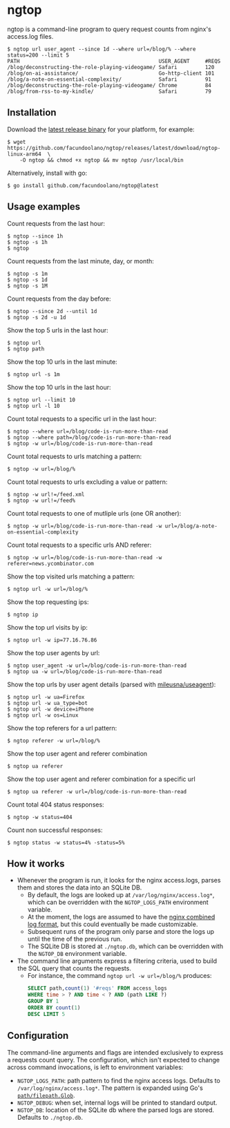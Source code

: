 # ngtop

ngtop is a command-line program to query request counts from nginx's access.log files.

```
$ ngtop url user_agent --since 1d --where url=/blog/% --where status=200 --limit 5
PATH                                             USER_AGENT     #REQS
/blog/deconstructing-the-role-playing-videogame/ Safari         120
/blog/on-ai-assistance/                          Go-http-client 101
/blog/a-note-on-essential-complexity/            Safari         91
/blog/deconstructing-the-role-playing-videogame/ Chrome         84
/blog/from-rss-to-my-kindle/                     Safari         79
```

## Installation

Download the [latest release binary](https://github.com/facundoolano/ngtop/releases/latest) for your platform, for example:

    $ wget https://github.com/facundoolano/ngtop/releases/latest/download/ngtop-linux-arm64  \
        -O ngtop && chmod +x ngtop && mv ngtop /usr/local/bin

Alternatively, install with go:

    $ go install github.com/facundoolano/ngtop@latest

## Usage examples

Count requests from the last hour:

    $ ngtop --since 1h
    $ ngtop -s 1h
    $ ngtop

Count requests from the last minute, day, or month:

    $ ngtop -s 1m
    $ ngtop -s 1d
    $ ngtop -s 1M

Count requests from the day before:

    $ ngtop --since 2d --until 1d
    $ ngtop -s 2d -u 1d

Show the top 5 urls in the last hour:

    $ ngtop url
    $ ngtop path

Show the top 10 urls in the last minute:

    $ ngtop url -s 1m

Show the top 10 urls in the last hour:

    $ ngtop url --limit 10
    $ ngtop url -l 10

Count total requests to a specific url in the last hour:

	$ ngtop --where url=/blog/code-is-run-more-than-read
	$ ngtop --where path=/blog/code-is-run-more-than-read
	$ ngtop -w url=/blog/code-is-run-more-than-read

Count total requests to urls matching a pattern:

	$ ngtop -w url=/blog/%

Count total requests to urls excluding a value or pattern:

	$ ngtop -w url!=/feed.xml
	$ ngtop -w url!=/feed%

Count total requests to one of mutliple urls (one OR another):

	$ ngtop -w url=/blog/code-is-run-more-than-read -w url=/blog/a-note-on-essential-complexity

Count total requests to a specific urls AND referer:

	$ ngtop -w url=/blog/code-is-run-more-than-read -w referer=news.ycombinator.com

Show the top visited urls matching a pattern:

	$ ngtop url -w url=/blog/%

Show the top requesting ips:

    $ ngtop ip

Show the top url visits by ip:

    $ ngtop url -w ip=77.16.76.86

Show the top user agents by url:

    $ ngtop user_agent -w url=/blog/code-is-run-more-than-read
    $ ngtop ua -w url=/blog/code-is-run-more-than-read

Show the top urls by user agent details (parsed with [mileusna/useagent](https://pkg.go.dev/github.com/mileusna/useragent)):

    $ ngtop url -w ua=Firefox
    $ ngtop url -w ua_type=bot
    $ ngtop url -w device=iPhone
    $ ngtop url -w os=Linux

Show the top referers for a url pattern:

    $ ngtop referer -w url=/blog/%

Show the top user agent and referer combination

    $ ngtop ua referer

Show the top user agent and referer combination for a specific url

    $ ngtop ua referer -w url=/blog/code-is-run-more-than-read

Count total 404 status responses:

    $ ngtop -w status=404

Count non successful responses:

    $ ngtop status -w status=4% -status=5%

## How it works

- Whenever the program is run, it looks for the nginx access.logs, parses them and stores the data into an SQLite DB.
  - By default, the logs are looked up at `/var/log/nginx/access.log*`, which can be overridden with the `NGTOP_LOGS_PATH` environment variable.
  - At the moment, the logs are assumed to have the [nginx combined log format](https://nginx.org/en/docs/http/ngx_http_log_module.html#log_format), but this could eventually be made customizable.
  - Subsequent runs of the program only parse and store the logs up until the time of the previous run.
  - The SQLite DB is stored at `./ngtop.db`, which can be overridden with the `NGTOP_DB` environment variable.
- The command line arguments express a filtering criteria, used to build the SQL query that counts the requests.
  - For instance, the command `ngtop url -w url=/blog/%` produces:
    ```sql
    SELECT path,count(1) '#reqs' FROM access_logs
    WHERE time > ? AND time < ? AND (path LIKE ?)
    GROUP BY 1
    ORDER BY count(1)
    DESC LIMIT 5
    ```

## Configuration

The command-line arguments and flags are intended exclusively to express a requests count query. The configuration, which isn't expected to change across command invocations, is left to environment variables:

- `NGTOP_LOGS_PATH`: path pattern to find the nginx access logs. Defaults to `/var/log/nginx/access.log*`. The pattern is expanded using Go's [`path/filepath.Glob`](https://pkg.go.dev/path/filepath#Glob).
- `NGTOP_DEBUG`: when set, internal logs will be printed to standard output.
- `NGTOP_DB`: location of the SQLite db where the parsed logs are stored. Defaults to `./ngtop.db`.
